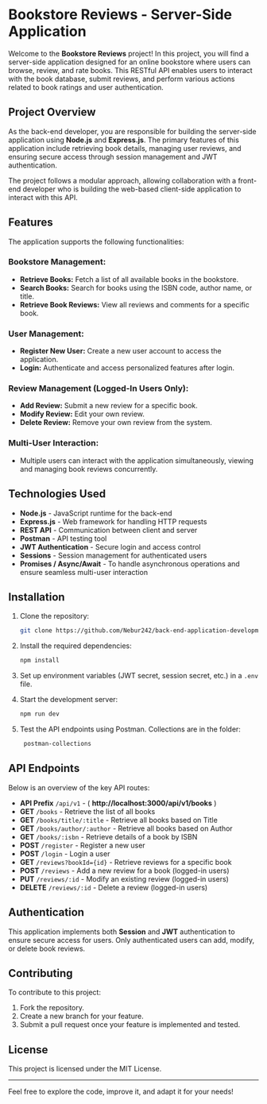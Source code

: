 # Bookstore Reviews - Server-Side Application

Welcome to the **Bookstore Reviews** project! In this project, you will find a server-side application designed for an online bookstore where users can browse, review, and rate books. This RESTful API enables users to interact with the book database, submit reviews, and perform various actions related to book ratings and user authentication.

## Project Overview

As the back-end developer, you are responsible for building the server-side application using **Node.js** and **Express.js**. The primary features of this application include retrieving book details, managing user reviews, and ensuring secure access through session management and JWT authentication.

The project follows a modular approach, allowing collaboration with a front-end developer who is building the web-based client-side application to interact with this API.

## Features

The application supports the following functionalities:

### Bookstore Management:

- **Retrieve Books:** Fetch a list of all available books in the bookstore.
- **Search Books:** Search for books using the ISBN code, author name, or title.
- **Retrieve Book Reviews:** View all reviews and comments for a specific book.

### User Management:

- **Register New User:** Create a new user account to access the application.
- **Login:** Authenticate and access personalized features after login.

### Review Management (Logged-In Users Only):

- **Add Review:** Submit a new review for a specific book.
- **Modify Review:** Edit your own review.
- **Delete Review:** Remove your own review from the system.

### Multi-User Interaction:

- Multiple users can interact with the application simultaneously, viewing and managing book reviews concurrently.

## Technologies Used

- **Node.js** - JavaScript runtime for the back-end
- **Express.js** - Web framework for handling HTTP requests
- **REST API** - Communication between client and server
- **Postman** - API testing tool
- **JWT Authentication** - Secure login and access control
- **Sessions** - Session management for authenticated users
- **Promises / Async/Await** - To handle asynchronous operations and ensure seamless multi-user interaction

## Installation

1. Clone the repository:

   ```bash
   git clone https://github.com/Nebur242/back-end-application-development-final-project.git
   ```

2. Install the required dependencies:

   ```bash
   npm install
   ```

3. Set up environment variables (JWT secret, session secret, etc.) in a `.env` file.

4. Start the development server:

   ```bash
   npm run dev
   ```

5. Test the API endpoints using Postman. Collections are in the folder:
   ```bash
    postman-collections
   ```

## API Endpoints

Below is an overview of the key API routes:

- **API Prefix** `/api/v1` - ( **http://localhost:3000/api/v1/books** )
- **GET** `/books` - Retrieve the list of all books
- **GET** `/books/title/:title` - Retrieve all books based on Title
- **GET** `/books/author/:author` - Retrieve all books based on Author
- **GET** `/books/:isbn` - Retrieve details of a book by ISBN
- **POST** `/register` - Register a new user
- **POST** `/login` - Login a user
- **GET** `/reviews?bookId={id}` - Retrieve reviews for a specific book
- **POST** `/reviews` - Add a new review for a book (logged-in users)
- **PUT** `/reviews/:id` - Modify an existing review (logged-in users)
- **DELETE** `/reviews/:id` - Delete a review (logged-in users)

## Authentication

This application implements both **Session** and **JWT** authentication to ensure secure access for users. Only authenticated users can add, modify, or delete book reviews.

## Contributing

To contribute to this project:

1. Fork the repository.
2. Create a new branch for your feature.
3. Submit a pull request once your feature is implemented and tested.

## License

This project is licensed under the MIT License.

---

Feel free to explore the code, improve it, and adapt it for your needs!
